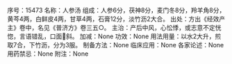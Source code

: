 序号：15473
名称：人参汤
组成：人参6分，茯神8分，麦门冬8分，羚羊角8分，黄芩4两，白鲜皮4两，甘草4两，石膏12分，淡竹沥2大合。
出处：方出《经效产主》卷中，名见《普济方》卷三五○。
主治：产后中风，心忪悸，或志意不定恍惚，言语错乱，口面斜。
加减：None
功效：None
用法用量：以水2大升，煎取7合，下竹沥，分为3服。
制备方法：None
临床应用：None
各家论述：None
用药禁忌：None
附注：None
